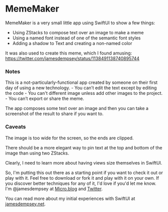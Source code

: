 MemeMaker
=================================

MemeMaker is a very small little app using SwiftUI to show a few things:

- Using ZStacks to compose text over an image to make a meme
- Using a named font instead of one of the semantic font styles
- Adding a shadow to Text and creating a non-named color

It was also used to create this meme, which I found amusing:
https://twitter.com/jamesdempsey/status/1138491138740895744


### Notes ###

This is a not-particularly-functional app created by someone on their first day of using a new technology.
    - You can’t edit the text except by editing the code
    - You can't different image unless add other images to the project.
    - You can’t export or share the meme.

The app composes some text over an image and then you can take a screenshot of the result to share if you want to.


### Caveats ###

The image is too wide for the screen, so the ends are clipped.

There should be a more elegant way to pin text at the top and bottom of the image than using two ZStacks.

 Clearly, I need to learn more about having views size themselves in SwiftUI.

So, I'm putting this out there as a starting point if you want to check it out or play with it. Feel free to download or fork it and play with it on your own. If you discover better techniques for any of it, I'd love if you'd let me know. I'm @jamesdempsey at [Micro.blog](https://micro.blog/jamesdempsey) and [Twitter](https://twitter.com/jamesdempsey).

You can read more about my initial experiences with SwiftUI at [jamesdempsey.net](https://jamesdempsey.net).
